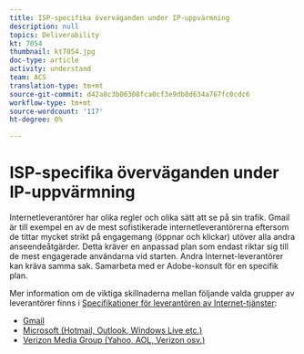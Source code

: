 ```yaml
---
title: ISP-specifika överväganden under IP-uppvärmning
description: null
topics: Deliverability
kt: 7054
thumbnail: kt7054.jpg
doc-type: article
activity: understand
team: ACS
translation-type: tm+mt
source-git-commit: d42a8c3b06308fca0cf3e9db8d634a767fc0cdc6
workflow-type: tm+mt
source-wordcount: '117'
ht-degree: 0%

---
```



# ISP-specifika överväganden under IP-uppvärmning

Internetleverantörer har olika regler och olika sätt att se på sin trafik. Gmail är till exempel en av de mest sofistikerade internetleverantörerna eftersom de tittar mycket strikt på engagemang (öppnar och klickar) utöver alla andra anseendeåtgärder. Detta kräver en anpassad plan som endast riktar sig till de mest engagerade användarna vid starten. Andra Internet-leverantörer kan kräva samma sak. Samarbeta med er Adobe-konsult för en specifik plan.

Mer information om de viktiga skillnaderna mellan följande valda grupper av leverantörer finns i [Specifikationer för leverantören av Internet-tjänster](/help/internet-service-provider-specifics/overview.md):

* [Gmail](/help/internet-service-provider-specifics/gmail.md)
* [Microsoft (Hotmail, Outlook, Windows Live etc.)](/help/internet-service-provider-specifics/microsoft.md)
* [Verizon Media Group (Yahoo, AOL, Verizon osv.)](/help/internet-service-provider-specifics/verizon-media-group.md)
